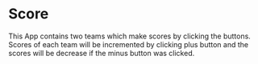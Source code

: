 # Score
This App contains two teams which make scores by clicking the buttons. Scores of each team will be incremented by clicking plus button and the scores will be decrease if the minus button was clicked.
